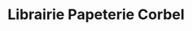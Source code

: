 ---
title: "Librairie Papeterie Corbel"
url: /eauze/librairie-papeterie-corbel/
shop: fournitures de bureau
---